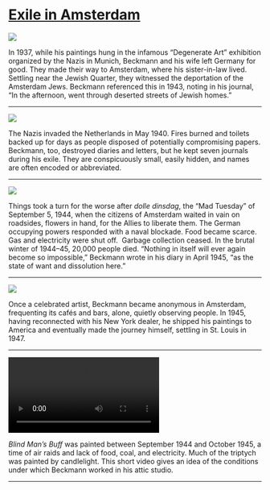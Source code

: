 # [Exile in Amsterdam](http://artsmia.github.io/griot/#/stories/1128)

![](http://cdn.dx.artsmia.org/thumbs/tn_2014_TDX_MIAArtStories_411.jpg)

In 1937, while his paintings hung in the infamous “Degenerate Art” exhibition organized by the Nazis in Munich, Beckmann and his wife left Germany for good. They made their way to Amsterdam, where his sister-in-law lived. Settling near the Jewish Quarter, they witnessed the deportation of the Amsterdam Jews. Beckmann referenced this in 1943, noting in his journal, “In the afternoon, went through deserted streets of Jewish homes.”

---

![](http://cdn.dx.artsmia.org/thumbs/tn_2014_TDX_MIAArtStories_402.jpg)

The Nazis invaded the Netherlands in May 1940. Fires burned and toilets backed up for days as people disposed of potentially compromising papers. Beckmann, too, destroyed diaries and letters, but he kept seven journals during his exile. They are conspicuously small, easily hidden, and names are often encoded or abbreviated.

---

![](http://cdn.dx.artsmia.org/thumbs/tn_2014_TDX_MIAArtStories_403.jpg)

Things took a turn for the worse after *dolle dinsdag*, the “Mad Tuesday” of September 5, 1944, when the citizens of Amsterdam waited in vain on roadsides, flowers in hand, for the Allies to liberate them. The German occupying powers responded with a naval blockade. Food became scarce. Gas and electricity were shut off.  Garbage collection ceased. In the brutal winter of 1944–45, 20,000 people died. “Nothing in itself will ever again become so impossible,” Beckmann wrote in his diary in April 1945, “as the state of want and dissolution here.”

---

![](http://cdn.dx.artsmia.org/thumbs/tn_2014_TDX_MIAArtStories_409.jpg)

Once a celebrated artist, Beckmann became anonymous in Amsterdam, frequenting its cafés and bars, alone, quietly observing people. In 1945, having reconnected with his New York dealer, he shipped his paintings to America and eventually made the journey himself, settling in St. Louis in 1947.

---

<video src='http://cdn.dx.artsmia.org/videos/artstories/131021_mia334_0001.mp4'></video>

*Blind Man’s Buff* was painted between September 1944 and October 1945, a time of air raids and lack of food, coal, and electricity. Much of the triptych was painted by candlelight. This short video gives an idea of the conditions under which Beckmann worked in his attic studio.

---
